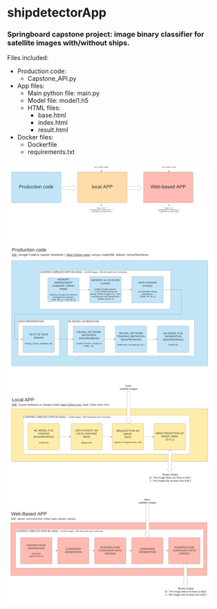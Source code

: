 # shipdetectorApp

### Springboard capstone project: image binary classifier for satellite images with/without ships.

Files included:

- Production code: 
  - Capstone_API.py
- App files:
  - Main python file: main.py
  - Model file: model1.h5
  - HTML files:
      - base.html
      - index.html
      - result.html
- Docker files:
  - Dockerfile
  - requirements.txt


![Image of architecture](https://github.com/germanmancheno/shipdetectorApp/blob/master/ML_architecture_02.png)
